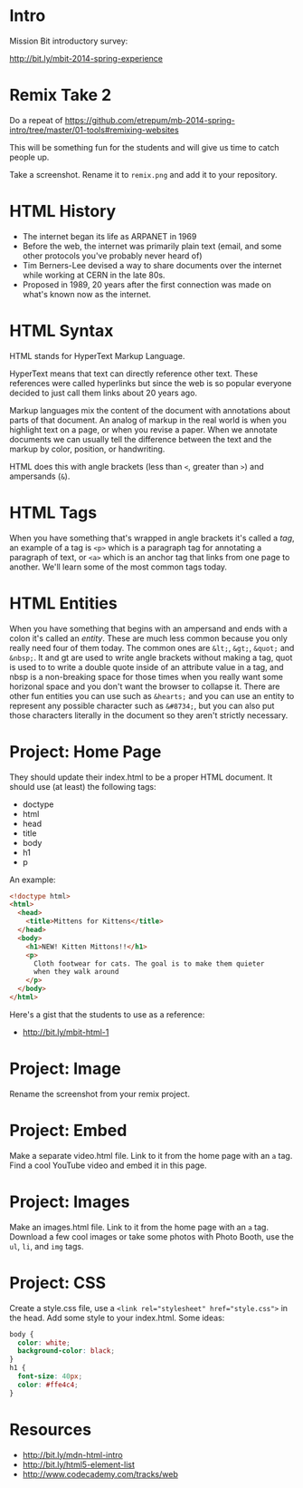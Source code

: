 Intro
=====

Mission Bit introductory survey:

http://bit.ly/mbit-2014-spring-experience

Remix Take 2
============

Do a repeat of
https://github.com/etrepum/mb-2014-spring-intro/tree/master/01-tools#remixing-websites

This will be something fun for the students and will give us time to
catch people up.

Take a screenshot. Rename it to `remix.png` and add it to your repository.

HTML History
============

* The internet began its life as ARPANET in 1969
* Before the web, the internet was primarily plain text
  (email, and some other protocols you've probably never heard of)
* Tim Berners-Lee devised a way to share documents over the internet
  while working at CERN in the late 80s.
* Proposed in 1989, 20 years after the first connection was
  made on what's known now as the internet.

HTML Syntax
===========

HTML stands for HyperText Markup Language.

HyperText means that text can directly reference other text. These references
were called hyperlinks but since the web is so popular everyone decided to
just call them links about 20 years ago.

Markup languages mix the content of the document
with annotations about parts of that document. An analog of markup in the 
real world is when you highlight text on a page, or when you revise a paper.
When we annotate documents we can usually tell the difference between the
text and the markup by color, position, or handwriting.

HTML does this with angle brackets (less than `<`, greater than `>`)
and ampersands (`&`).

HTML Tags
=========

When you have something that's wrapped in angle brackets
it's called a *tag*, an example of a tag is `<p>` which is a paragraph tag for
annotating a paragraph of text, or `<a>` which is an anchor tag that links
from one page to another. We'll learn some of the most common tags today.

HTML Entities
=============

When you have something that begins with an ampersand and ends with a colon
it's called an *entity*. These are much less common because you only really
need four of them today. The common ones are `&lt;`, `&gt;`, `&quot;`
and `&nbsp;`. lt and gt are used to write angle brackets without making a tag,
quot is used to to write a double quote inside of an attribute value in a tag,
and nbsp is a non-breaking space for those times when you really want
some horizonal space and you don't want the browser to collapse it. There
are other fun entities you can use such as `&hearts;` and you can use an entity
to represent any possible character such as `&#8734;`, but you can also put
those characters literally in the document so they aren't strictly necessary.

Project: Home Page
==================

They should update their index.html to be a proper HTML document.
It should use (at least) the following tags:

* doctype
* html
* head
* title
* body
* h1
* p

An example:

```html
<!doctype html>
<html>
  <head>
    <title>Mittens for Kittens</title>
  </head>
  <body>
    <h1>NEW! Kitten Mittons!!</h1>
    <p>
      Cloth footwear for cats. The goal is to make them quieter
      when they walk around
    </p>
  </body>
</html>
```

Here's a gist that the students to use as a reference:

* http://bit.ly/mbit-html-1

Project: Image
==============

Rename the screenshot from your remix project.

Project: Embed
==============

Make a separate video.html file. Link to it from the home page with an
`a` tag. Find a cool YouTube video and embed it in this page.

Project: Images
===============

Make an images.html file. Link to it from the home page with an `a` tag.
Download a few cool images or take some photos with Photo Booth, use
the `ul`, `li`, and `img` tags.

Project: CSS
============

Create a style.css file, use a
`<link rel="stylesheet" href="style.css">` in the head. Add some style
to your index.html. Some ideas:

```css
body {
  color: white;
  background-color: black;
}
h1 {
  font-size: 40px;
  color: #ffe4c4;
}
```

Resources
=========

* http://bit.ly/mdn-html-intro
* http://bit.ly/html5-element-list
* http://www.codecademy.com/tracks/web
